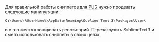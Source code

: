 Для правильной работы сниппетов для [PUG](https://pugjs.org/api/getting-started.html) нужно проделать следующие манипуляции:

`C:\Users\%UserName%\AppData\Roaming\Sublime Text 3\Packages\User\`

и в это место клонировать репозиторий.
Перезагрузить SublimeText3 и смело использовать сниппеты в своих целях.